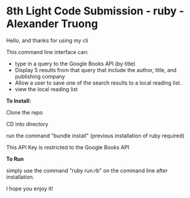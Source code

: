 # 8th Light Code Submission - ruby - Alexander Truong

Hello, and thanks for using my cli

This command line interface can:

  * type in a query to the Google Books API (by title)
  * Display 5 results from that query that include the author, title, and publishing company
  * Allow a user to save one of the search results to a local reading list.
  * view the local reading list

**To Install:**

Clone the repo

CD into directory

run the command "bundle install" (previous installation of ruby required)

This API Key is restricted to the Google Books API

**To Run**

simply use the command "ruby run.rb" on the command line after installation.


I hope you enjoy it!
